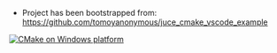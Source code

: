 * Project has been bootstrapped from:
https://github.com/tomoyanonymous/juce_cmake_vscode_example

[![CMake on Windows platform](https://github.com/amp1ee/effect_rack/actions/workflows/cmake-single-platform.yml/badge.svg)](https://github.com/amp1ee/effect_rack/actions/workflows/cmake-single-platform.yml)
